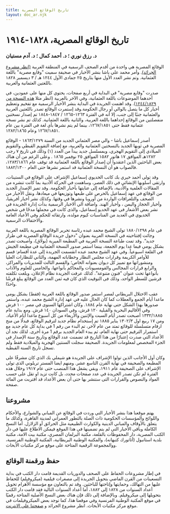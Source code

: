 ```yaml
---
title: تاريخ الوقائع المصرية
layout: doc_ar.njk
---
```


# تاريخ الوقائع المصرية، ١٨٢٨-١٩١٤ 

### د. رزق نوري ؛ د. أحمد كمال ؛ د. آدم مستيان

الوقائع المصرية هي واحدة من أقدم الصحف الرسمية في المنطقة العربية [(انظر مشروع الجرائد)](https://projectjaraid.github.io/pages/chrono.html).
وأمر محمد علي باشا بنشر الأخبار في صحيفة سميت "وقايع مصرية" باللغة العثمانية. وتم نشر العدد الأول منها بتاريخ ٢٥ جمادى الأول ١٢٤٤ هـ / ٣ ديسمبر ١٨٢٨ باللغتين العثمانية والعربية.

 
صدرت "وقايع مصرية" في البداية في أربع صفحات، يحتوي كل منها على عمودين، في أحدهما الموضوعات باللغة العثمانية، وفي الآخر بالعربية (انظر مثلا [هذه النسخة من ١٢٤٤/١٨٢٩](https://gallica.bnf.fr/ark:/12148/bpt6k12150259)). وقد اهتمت الجريدة في البداية بنشر الأخبار الرسمية مع تفخيم وتعظيم أخبار كل ما يتصل بالوالي أو رجال الحكومة.وقد إستمرت الوقائع تصدر باللغتين العربية والعثمانية جنبًا إلى جنب، إلا أنه في الفترة ١٢٦٣-١٢٦٥ / ١٨٤٧-١٨٤٨ تم إصدار نسختين منفصلتين من الوقائع إحداهما باللغة العربية، والثانية باللغة العثمانية. كذلك تم نشر نسخة عثمانية فقط حتى ١٢٦٧/١٨٥١، بينما لم يتم نشرها بأي لغة في الفترة بين عام ١٢٦٧/١٨٥١ وعام ١٢٨٢/١٨٦٥.

أصدر إسماعيل باشا - والي مصر العثماني الجديد من السنة ١٨٦٣/١٢٧٩ - الوقائع المصرية في ثوبها الجديد بالنسختين العثمانية والعربية، مع إضافة التقويم القبطي والتقويم الميلادي إلى التقويم الهجري، وبمسلسل جديد يبدأ من العدد (١) وذلك في تاريخ ٧ رجب ١٢٨٢هـ الموافق ١٧ هاتور ١٥٨٢  الموافق ٢٥ نوفمبر ١٨٦٥ . وعلى الرغم من أن هناك بعض الباحثين الذين اعتقدوا أن إصدار الوقائع باللغة العثمانية قد توقف عام ١٢٨٣/١٨٦٦، فالصواب هو أن النسخة العثمانية قد استمر نشرها حتى العام ١٨٨٢/١٣٠٠.



وقد تولى أحمد خيري بك كاتب الخديوي إسماعيل الإشراف على الوقائع في الستينات، وارتقى أسلوبها الإنشائي في ذلك العصر، وساهمت في الحركة ألأدبية بما كانت تنشره من المقالات العلمية والأدبية، بالإضافة إلى عنايتها بأخبار الحكومة.  وقد تميز الإصدار الجديد من الوقائع في عهد إسماعيل بالحرص على طبعها وتوزيعها في ميعادها، ونقل الأخبار من الصحف والتلغرافات الواردة من أوروبا ونشرها في وقتها. وكذلك نشر أخبار أفريقيا، وأخبار الحجاز واليمن ، وأخبار الهند. واضافة الي الاخبار الرسمية بدأت إدارة الجريدة في نشر بعض الأشعار  فى عهد الخديو إسماعيل، والذى كانت في مجملها مدحًا في شخص الخديوي في العديد من المناسبات كيوم مولده، وارتقائه للحكم وفي الأعياد العامة والاحتفالات الرسمية.

فى عام ١٨٨٠/١٢٩٨ تولى الشيخ محمد عبده رئاسة تحرير الوقائع المصرية باللغة العربية وجائت إفتتاحيته في النسخة العربية بعنوان "دخول جريدة الوقائع المصرية فى طراز جديد". وقد تمت طباعة النسخة العربية في المطبعة الميرية (بولاق)، وأصبحت تصدر بشكل يومي فيما عدا يوم الجمعة، بينما استمر صدور النسخة العثمانية في مطبعة الجيش في القلعة اسبوعياً. وفي عهد الشيخ محمد عبده انقسمت الجريدة إلى عدة أقسام: قسم للأوامر الكريمة وقرارات مجلس النظار وخطاباته المهمة، والثاني للنظارات العليا ومنشوراتها مع تمييز كل ديوان بعنوانه الخاص؛ والقسم الثالث للمديريات والمراكز، والرابع قرارات المجالس والقومسيونات والمحاكم بأنواعها، والخامس للعلوم والآداب بأنواعها تحت عنوان "فنون متنوعة". كذلك عرفت الجريدة نظام الإعلان، وبلغت تكلفته قرشين للسطر الواحد، وذلك فى التوقيت الذي كان فيه ثمن العدد من الوقائع يبلغ قرشًا واحدًا. 

عقب الاحتلال البريطاني لمصر استمر صدور الوقائع باللغة العربية (فقط) بشكل يومى ماعدا أيام الجمع والعطلات كما كان الحال عليه في عهد إدارة الشيخ محمد عبده، واستمر صدورها بهذا الشكل حتى نهاية عام ١٨٨٤. وكان اشتراكها السنوى في مصر ١٠٠ قرش وفي الأقاليم البحرية والقبلية ١٢٠ قرش، وفي السودان ١٤٠ قرش.   ومع بداية عام ١٣٣٢/١٨٨٥ أصبحت تصدر أيام السبت والإثنين والأربعاء من كل أسبوع ماعدا أيام الأعياد. ومن ١٧ ربيع اول ١٣٠٢/٣ يناير ١٨٨٥ تم إستخدام نظام جديد لترقيم الوقائع، فبدلًا من منح ارقام متسلسلة للوقائع تمتد من عام لآخر، تم البدء من رقم 1 في بداية كل عام جديد مع استمرار الترقيم حتى نهاية العام، ثم يبدء العام الجديد برقم 1 مرة أخرى. لذلك نجد أن الأعداد التي صدرت إعتبارًا من هذا التاريخ قد تضمنت عدد الوقائع وتاريخ سنة الإصدار في الجزء المخصص لمعلومات الجريدة. الصحيفة سجلت السنتين الهجرية والميلادية فقط ولم تسجل تاريخ السنة القبطية.


وكان أول الأجانب الذين تولوا الإشراف على الجريدة هو شيملي بك الذي كان مشرفًا على المطبعة والصحيفة في نهاية القرن التاسع عشر. ومنهم ايضا المستر تريلوني الذى تولى الإشراف على الصحيفة عام ١٩١١، وبقي يشغل هذا المنصب حتى عام ١٩١٧    وخلال هذه الفترة لم تكن تصدر الجريدة في عدد صفحات محدد، بل كانت تزيد او تقل على حسب المواد والنصوص والقرارات التى ستنشر بها حتى أن بعض الأعداد قد اقتربت من المائة صفحة.

## مشروعنا

يهتم موقعنا هذا بنشر الأخبار التي وردت في الوقائع عن المباني والشوارع، والأحكام واللوائح والمؤسسات الحكومية ذات الصلة بالتطور العمراني لمدينة القاهرة، وكذلك ما يتعلق بالأوقاف والمباني الدينية والكوارث الطبيعية مثل الحرائق أو الزلازل. أما النسخ الكاملة وباقي الأخبار التي لم يتم تضمينها في هذا الموقع فيمكن الاطلاع عليها في دار الكتب المصرية، دار المحفوظات بالقلعة، مكتبة البرلمان المصري، مكتبة بيت الامة، مكتبة بلدية استانبول (أتاتورك كتبهانه)، والمكتبة الوطنية البريطانية، المكتبة الوطنية الفرنسية، ووالمجموعة الرقمية المتاحة على موقع مركز مكتبات الأبحاث.

## حفظ ورقمنة الوقائع

في إطار مشروعات الحفاظ على الصحف والدوريات القديمة قامت دار الكتب في بداية التسعينات من القرن الماضي بتحويل الجريدة إلى مصغرات فيلمية (ميكروفيلم) للحفاظ عليها من التهالك، وحمايتها وإتاحتها للباحثين. وقد تم بالتعاون مع مؤسسة الأهرام تحويل أعداد السنوات من ١٨٢٨ إلى ١٨٨٢، أما أعداد السنوات التالية فقد قامت دار الكتب بتحويلها إلى ميكروفيلم. وبالإضافة إلى ذلك فإن هناك بعض النسخ الأصلية المتاحة رقميًا في موقع المكتبة الوطنية الفرنسية وفي موقعنا هذا، كما توجد بعض الميكروفيلمات في موقع مركز مكتبات الأبحاث. انظر مشروع الجرائد و [صفحتنا علي الانترنت](https://cairemoderne.hypotheses.org/).






